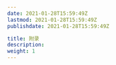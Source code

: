 ```yaml
---
date: 2021-01-28T15:59:49Z
lastmod: 2021-01-28T15:59:49Z
publishdate: 2021-01-28T15:59:49Z

title: 附录
description: 
weight: 1
---
```

